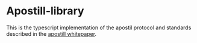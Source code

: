 # Apostill-library

This is the typescript implementation of the apostil protocol and standards described in the [apostill whitepaper](https://nem.io/wp-content/themes/nem/files/ApostilleWhitePaper.pdf).